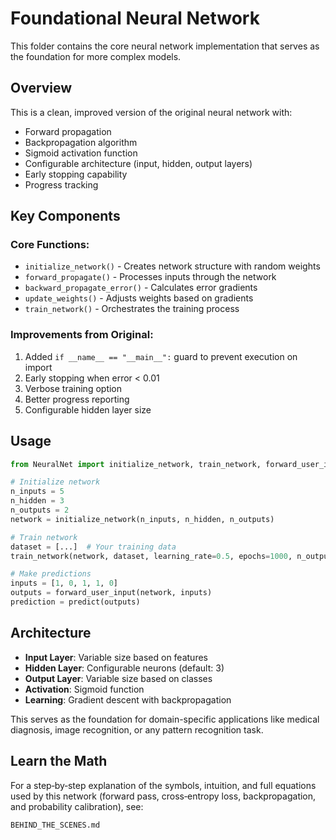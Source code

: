 # Foundational Neural Network

This folder contains the core neural network implementation that serves as the foundation for more complex models.

## Overview

This is a clean, improved version of the original neural network with:

- Forward propagation
- Backpropagation algorithm
- Sigmoid activation function
- Configurable architecture (input, hidden, output layers)
- Early stopping capability
- Progress tracking

## Key Components

### Core Functions:

- `initialize_network()` - Creates network structure with random weights
- `forward_propagate()` - Processes inputs through the network
- `backward_propagate_error()` - Calculates error gradients
- `update_weights()` - Adjusts weights based on gradients
- `train_network()` - Orchestrates the training process

### Improvements from Original:

1. Added `if __name__ == "__main__":` guard to prevent execution on import
2. Early stopping when error < 0.01
3. Verbose training option
4. Better progress reporting
5. Configurable hidden layer size

## Usage

```python
from NeuralNet import initialize_network, train_network, forward_user_input, predict

# Initialize network
n_inputs = 5
n_hidden = 3
n_outputs = 2
network = initialize_network(n_inputs, n_hidden, n_outputs)

# Train network
dataset = [...]  # Your training data
train_network(network, dataset, learning_rate=0.5, epochs=1000, n_outputs=2)

# Make predictions
inputs = [1, 0, 1, 1, 0]
outputs = forward_user_input(network, inputs)
prediction = predict(outputs)
```

## Architecture

- **Input Layer**: Variable size based on features
- **Hidden Layer**: Configurable neurons (default: 3)
- **Output Layer**: Variable size based on classes
- **Activation**: Sigmoid function
- **Learning**: Gradient descent with backpropagation

This serves as the foundation for domain-specific applications like medical diagnosis, image recognition, or any pattern recognition task.

## Learn the Math

For a step‑by‑step explanation of the symbols, intuition, and full equations used by this network (forward pass, cross‑entropy loss, backpropagation, and probability calibration), see:

`BEHIND_THE_SCENES.md`
